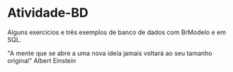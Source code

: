 # Atividade-BD
Alguns exercícios e três exemplos de banco de dados com BrModelo e em SQL.  

"A mente que se abre a uma nova ideia jamais voltará ao seu tamanho original" Albert Einstein
